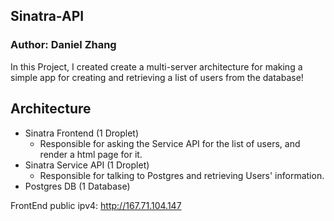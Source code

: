 ## Sinatra-API
### Author: Daniel Zhang

In this Project, I created create a multi-server architecture for making a simple app for creating and retrieving a list of users from the database!

## Architecture

- Sinatra Frontend (1 Droplet)
  - Responsible for asking the Service API for the list of users, and render a html page for it.
- Sinatra Service API (1 Droplet)
  - Responsible for talking to Postgres and retrieving Users' information.
- Postgres DB (1 Database)

FrontEnd public ipv4: http://167.71.104.147 
